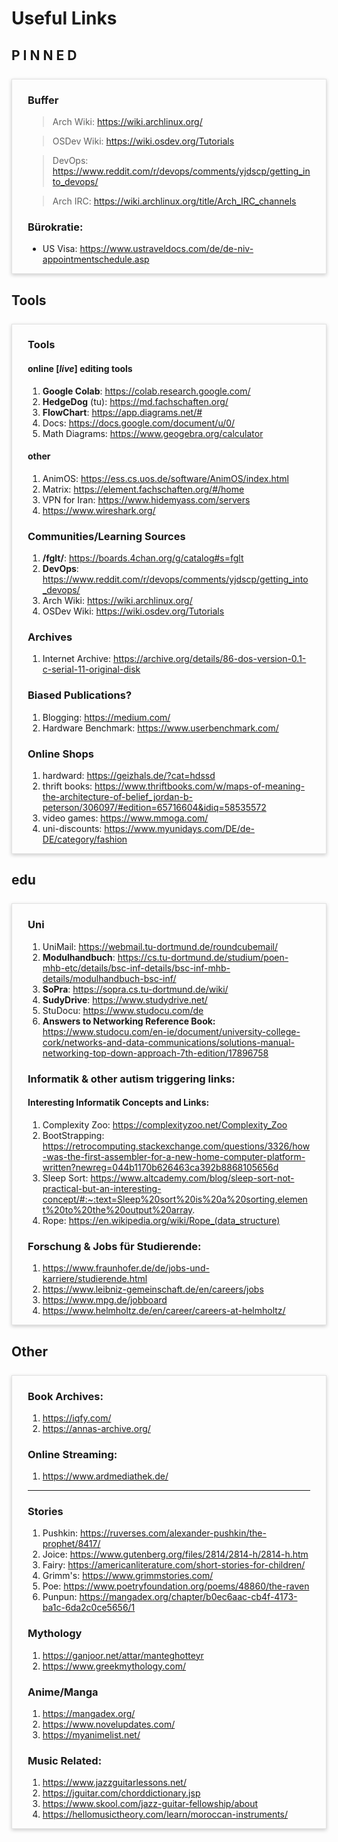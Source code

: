 # Useful Links

## P I N N E D

<div style="box-shadow: 0 2px 6px rgba(0, 0, 0, 0.2); border: 1px solid rgba(0, 0, 0, 0.1); padding-inline: 25px; margin-block: 25px;"> 

### **Buffer**

> Arch Wiki:  https://wiki.archlinux.org/

> OSDev Wiki: https://wiki.osdev.org/Tutorials

> DevOps: https://www.reddit.com/r/devops/comments/yjdscp/getting_into_devops/
    
> Arch IRC: https://wiki.archlinux.org/title/Arch_IRC_channels


### Bürokratie:
- US Visa: https://www.ustraveldocs.com/de/de-niv-appointmentschedule.asp

</div>


## Tools

<div style="box-shadow: 0 2px 6px rgba(0, 0, 0, 0.2); border: 1px solid rgba(0, 0, 0, 0.1); padding-inline: 25px; margin-block: 25px;">


### Tools
#### online [*live*] editing tools
1. **Google Colab**: https://colab.research.google.com/
2. **HedgeDog** (tu): https://md.fachschaften.org/
3. **FlowChart**: https://app.diagrams.net/#
4. Docs: https://docs.google.com/document/u/0/
5. Math Diagrams: https://www.geogebra.org/calculator
#### other
1. AnimOS: https://ess.cs.uos.de/software/AnimOS/index.html
2. Matrix: https://element.fachschaften.org/#/home
3. VPN for Iran: https://www.hidemyass.com/servers
4. https://www.wireshark.org/

### Communities/Learning Sources
1. **/fglt/**: https://boards.4chan.org/g/catalog#s=fglt
2. **DevOps**: https://www.reddit.com/r/devops/comments/yjdscp/getting_into_devops/
3. Arch Wiki: https://wiki.archlinux.org/
4. OSDev Wiki: https://wiki.osdev.org/Tutorials

### Archives
1. Internet Archive: https://archive.org/details/86-dos-version-0.1-c-serial-11-original-disk

### Biased Publications?
1. Blogging: https://medium.com/
2. Hardware Benchmark: https://www.userbenchmark.com/

### Online Shops
1. hardward: https://geizhals.de/?cat=hdssd
2. thrift books: https://www.thriftbooks.com/w/maps-of-meaning-the-architecture-of-belief_jordan-b-peterson/306097/#edition=65716604&idiq=58535572
3. video games: https://www.mmoga.com/
4. uni-discounts: https://www.myunidays.com/DE/de-DE/category/fashion


</div>

## edu

<div style="box-shadow: 0 2px 6px rgba(0, 0, 0, 0.2); border: 1px solid rgba(0, 0, 0, 0.1); padding-inline: 25px; margin-block: 25px;">

### Uni
1. UniMail: https://webmail.tu-dortmund.de/roundcubemail/
2. **Modulhandbuch**: https://cs.tu-dortmund.de/studium/poen-mhb-etc/details/bsc-inf-details/bsc-inf-mhb-details/modulhandbuch-bsc-inf/
3. **SoPra**: https://sopra.cs.tu-dortmund.de/wiki/
4. **SudyDrive**: https://www.studydrive.net/
5. StuDocu: https://www.studocu.com/de
6. **Answers to Networking Reference Book:** https://www.studocu.com/en-ie/document/university-college-cork/networks-and-data-communications/solutions-manual-networking-top-down-approach-7th-edition/17896758

### Informatik & other autism triggering links:
#### Interesting Informatik Concepts and Links:
1. Complexity Zoo: https://complexityzoo.net/Complexity_Zoo
2. BootStrapping: https://retrocomputing.stackexchange.com/questions/3326/how-was-the-first-assembler-for-a-new-home-computer-platform-written?newreg=044b1170b626463ca392b8868105656d
3. Sleep Sort: https://www.altcademy.com/blog/sleep-sort-not-practical-but-an-interesting-concept/#:~:text=Sleep%20sort%20is%20a%20sorting,element%20to%20the%20output%20array.
4. Rope: https://en.wikipedia.org/wiki/Rope_(data_structure)

### Forschung & Jobs für Studierende:
1. https://www.fraunhofer.de/de/jobs-und-karriere/studierende.html
2. https://www.leibniz-gemeinschaft.de/en/careers/jobs
3. https://www.mpg.de/jobboard
4. https://www.helmholtz.de/en/career/careers-at-helmholtz/

</div>

## Other

<div style="box-shadow: 0 2px 6px rgba(0, 0, 0, 0.2); border: 1px solid rgba(0, 0, 0, 0.1); padding-inline: 25px; margin-block: 25px;">

### Book Archives:
1. https://iqfy.com/
2. https://annas-archive.org/

### Online Streaming:
1. https://www.ardmediathek.de/

****************

### Stories
1. Pushkin: https://ruverses.com/alexander-pushkin/the-prophet/8417/
2. Joice: https://www.gutenberg.org/files/2814/2814-h/2814-h.htm
3. Fairy: https://americanliterature.com/short-stories-for-children/
4. Grimm's: https://www.grimmstories.com/
5. Poe: https://www.poetryfoundation.org/poems/48860/the-raven
6. Punpun: https://mangadex.org/chapter/b0ec6aac-cb4f-4173-ba1c-6da2c0ce5656/1
    
### Mythology
1. https://ganjoor.net/attar/manteghotteyr
2. https://www.greekmythology.com/

### Anime/Manga
1. https://mangadex.org/
2. https://www.novelupdates.com/
3. https://myanimelist.net/

### Music Related:
1. https://www.jazzguitarlessons.net/
2. https://jguitar.com/chorddictionary.jsp
3. https://www.skool.com/jazz-guitar-fellowship/about
4. https://hellomusictheory.com/learn/moroccan-instruments/
    
</div>
